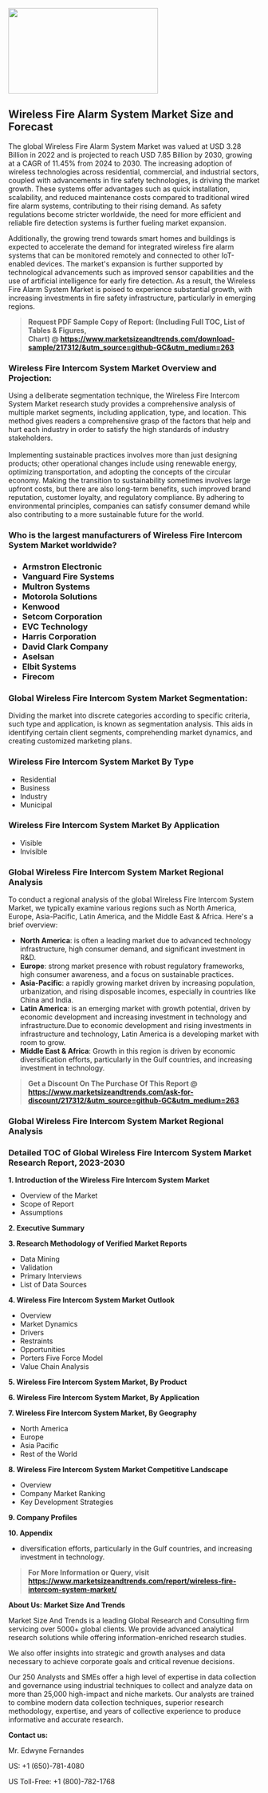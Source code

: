 <p><img class="alignnone size-medium wp-image-20088" src="https://ffe5etoiles.com/wp-content/uploads/2024/12/MST1-300x171.png" alt="" width="300" height="171" /></p><h2>Wireless Fire Alarm System Market Size and Forecast</h2><p>The global Wireless Fire Alarm System Market was valued at USD 3.28 Billion in 2022 and is projected to reach USD 7.85 Billion by 2030, growing at a CAGR of 11.45% from 2024 to 2030. The increasing adoption of wireless technologies across residential, commercial, and industrial sectors, coupled with advancements in fire safety technologies, is driving the market growth. These systems offer advantages such as quick installation, scalability, and reduced maintenance costs compared to traditional wired fire alarm systems, contributing to their rising demand. As safety regulations become stricter worldwide, the need for more efficient and reliable fire detection systems is further fueling market expansion.</p><p>Additionally, the growing trend towards smart homes and buildings is expected to accelerate the demand for integrated wireless fire alarm systems that can be monitored remotely and connected to other IoT-enabled devices. The market's expansion is further supported by technological advancements such as improved sensor capabilities and the use of artificial intelligence for early fire detection. As a result, the Wireless Fire Alarm System Market is poised to experience substantial growth, with increasing investments in fire safety infrastructure, particularly in emerging regions.</p></p><blockquote id="" class=""><strong>Request PDF Sample Copy of Report: (Including Full TOC, List of Tables &amp; Figures, Chart)&nbsp;@&nbsp;<strong><a href="https://www.marketsizeandtrends.com/download-sample/217312/&utm_source=github-GC&utm_medium=263" target="_blank">https://www.marketsizeandtrends.com/download-sample/217312/&utm_source=github-GC&utm_medium=263</a></strong></strong></blockquote><h3 id="" class="">Wireless Fire Intercom System Market&nbsp;Overview and Projection:</h3><p id="" class="">Using a deliberate segmentation technique, the Wireless Fire Intercom System Market research study provides a comprehensive analysis of multiple market segments, including application, type, and location. This method gives readers a comprehensive grasp of the factors that help and hurt each industry in order to satisfy the high standards of industry stakeholders. <br /> <br />Implementing sustainable practices involves more than just designing products; other operational changes include using renewable energy, optimizing transportation, and adopting the concepts of the circular economy. Making the transition to sustainability sometimes involves large upfront costs, but there are also long-term benefits, such improved brand reputation, customer loyalty, and regulatory compliance. By adhering to environmental principles, companies can satisfy consumer demand while also contributing to a more sustainable future for the world.</p><h3 id="" class="">Who is the largest manufacturers of&nbsp;Wireless Fire Intercom System Market worldwide?</h3><h3 class=""><p><ul><li>Armstron Electronic </li><li> Vanguard Fire Systems </li><li> Multron Systems </li><li> Motorola Solutions </li><li> Kenwood </li><li> Setcom Corporation </li><li> EVC Technology </li><li> Harris Corporation </li><li> David Clark Company </li><li> Aselsan </li><li> Elbit Systems </li><li> Firecom</li></ul></p></h3><h3 id="" class="">Global&nbsp;Wireless Fire Intercom System Market Segmentation:</h3><p id="" class="">Dividing the market into discrete categories according to specific criteria, such type and application, is known as segmentation analysis. This aids in identifying certain client segments, comprehending market dynamics, and creating customized marketing plans.</p><h3 id="" class="">Wireless Fire Intercom System Market&nbsp;By Type</h3><p><p><ul><li>Residential</li><li> Business</li><li> Industry</li><li> Municipal</p></li></ul></p></p><h3 id="" class="">Wireless Fire Intercom System Market&nbsp;By Application</h3><p class=""><p><ul><li>Visible</li><li> Invisible</li></ul></p></p><h3 id="" class="">Global Wireless Fire Intercom System Market Regional Analysis</h3><p id="" class="">To conduct a regional analysis of the global Wireless Fire Intercom System Market, we typically examine various regions such as North America, Europe, Asia-Pacific, Latin America, and the Middle East &amp; Africa. Here's a brief overview:</p><ul><li><strong>North America</strong>: is often a leading market due to advanced technology infrastructure, high consumer demand, and significant investment in R&amp;D.</li><li><strong>Europe</strong>: strong market presence with robust regulatory frameworks, high consumer awareness, and a focus on sustainable practices.</li><li><strong>Asia-Pacific</strong>: a rapidly growing market driven by increasing population, urbanization, and rising disposable incomes, especially in countries like China and India.</li><li><strong>Latin America</strong>: is an emerging market with growth potential, driven by economic development and increasing investment in technology and infrastructure.Due to economic development and rising investments in infrastructure and technology, Latin America is a developing market with room to grow.</li><li><strong>Middle East &amp; Africa</strong>: Growth in this region is driven by economic diversification efforts, particularly in the Gulf countries, and increasing investment in technology.</li></ul><blockquote id="" class=""><strong>Get a Discount On The Purchase Of This Report @ <strong><a href="https://www.marketsizeandtrends.com/ask-for-discount/217312/&utm_source=github-GC&utm_medium=263" target="_blank">https://www.marketsizeandtrends.com/ask-for-discount/217312/&utm_source=github-GC&utm_medium=263</a></strong></strong></blockquote><h3 id="" class="">Global Wireless Fire Intercom System Market Regional Analysis</h3><h3 id="" class="">Detailed TOC of Global Wireless Fire Intercom System Market Research Report, 2023-2030</h3><p id="" class=""><strong>1. Introduction of the Wireless Fire Intercom System Market</strong></p><ul><li>Overview of the Market</li><li>Scope of Report</li><li>Assumptions</li></ul><p id="" class=""><strong>2. Executive Summary</strong></p><p id="" class=""><strong>3. Research Methodology of Verified Market Reports</strong></p><ul><li>Data Mining</li><li>Validation</li><li>Primary Interviews</li><li>List of Data Sources</li></ul><p id="" class=""><strong>4. Wireless Fire Intercom System Market Outlook</strong></p><ul><li>Overview</li><li>Market Dynamics</li><li>Drivers</li><li>Restraints</li><li>Opportunities</li><li>Porters Five Force Model</li><li>Value Chain Analysis</li></ul><p id="" class=""><strong>5. Wireless Fire Intercom System Market, By Product</strong></p><p id="" class=""><strong>6. Wireless Fire Intercom System Market, By Application</strong></p><p id="" class=""><strong>7. Wireless Fire Intercom System Market, By Geography</strong></p><ul><li>North America</li><li>Europe</li><li>Asia Pacific</li><li>Rest of the World</li></ul><p id="" class=""><strong>8. Wireless Fire Intercom System Market Competitive Landscape</strong></p><ul><li>Overview</li><li>Company Market Ranking</li><li>Key Development Strategies</li></ul><p id="" class=""><strong>9. Company Profiles</strong></p><p id="" class=""><strong>10. Appendix</strong></p><ul><li>diversification efforts, particularly in the Gulf countries, and increasing investment in technology.</li></ul><blockquote id="" class=""><strong>For More Information or Query, visit <strong><strong><a href="https://www.marketsizeandtrends.com/report/wireless-fire-intercom-system-market/" target="_blank">https://www.marketsizeandtrends.com/report/wireless-fire-intercom-system-market/</a></strong></strong></strong></blockquote><p id="" class=""><strong>About Us: Market Size And Trends</strong></p><p id="" class="">Market Size And Trends is a leading Global Research and Consulting firm servicing over 5000+ global clients. We provide advanced analytical research solutions while offering information-enriched research studies.</p><p id="" class="">We also offer insights into strategic and growth analyses and data necessary to achieve corporate goals and critical revenue decisions.</p><p id="" class="">Our 250 Analysts and SMEs offer a high level of expertise in data collection and governance using industrial techniques to collect and analyze data on more than 25,000 high-impact and niche markets. Our analysts are trained to combine modern data collection techniques, superior research methodology, expertise, and years of collective experience to produce informative and accurate research.</p><p id="" class=""><strong>Contact us:</strong></p><p id="" class="">Mr. Edwyne Fernandes</p><p id="" class="">US: +1 (650)-781-4080</p><p id="" class="">US Toll-Free: +1 (800)-782-1768</p>
